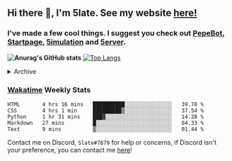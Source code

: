 ## Hi there 👋, I'm 5late. See my website [here!](https://me.slatedev.xyz?sf=gh)
### I've made a few cool things. I suggest you check out [PepeBot](https://github.com/5late/Pepe-Bot), [Startpage](https://github.com/5late/startpage), [5imulation](https://github.com/5late/5imulation) and [5erver](https://github.com/5late/5erver). 

**![Anurag's GitHub stats](https://github-readme-stats.vercel.app/api?username=5late&count_private=true&show_icons=true&theme=tokyonight)**
[![Top Langs](https://github-readme-stats.vercel.app/api/top-langs/?username=5late&theme=ayu-mirage)](https://github.com/anuraghazra/github-readme-stats)

<details>
<summary>Archive</summary>
    
#### [API-Backend](https://github.com/5late/API-Backend)
- Used in xdHacks Mini To Hackathon July 2021 (not maintained)
#### [Yoinkbot](https://github.com/5late/Yoinkbot)
- Archived Discord bot with dozens of fun commands (not maintained)
#### [Startpage](https://github.com/5late/Startpage)
- Fresh and clean dark themed startpage including to-do links, hyperlinks, date and time, and a personal greeting message (partially maintained)

</details>

### [Wakatime](https://wakatime.com/@5late) Weekly Stats

<!--START_SECTION:waka-->
```text
HTML       4 hrs 16 mins   ██████████░░░░░░░░░░░░░░░   39.78 % 
CSS        4 hrs 1 min     █████████▒░░░░░░░░░░░░░░░   37.54 % 
Python     1 hr 31 mins    ███▓░░░░░░░░░░░░░░░░░░░░░   14.28 % 
Markdown   27 mins         █░░░░░░░░░░░░░░░░░░░░░░░░   04.33 % 
Text       9 mins          ▒░░░░░░░░░░░░░░░░░░░░░░░░   01.44 % 
```
<!--END_SECTION:waka-->

Contact me on Discord, ``Slate#7879`` for help or concerns, if Discord isn't your preference, you can contact me [here](https://github.com/5late/5late/issues)!
